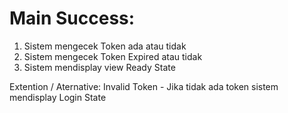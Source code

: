 # Main Success:

1. Sistem mengecek Token ada atau tidak
2. Sistem mengecek Token Expired atau tidak
3. Sistem mendisplay view Ready State

Extention / Aternative:
Invalid Token   - Jika tidak ada token sistem mendisplay Login State